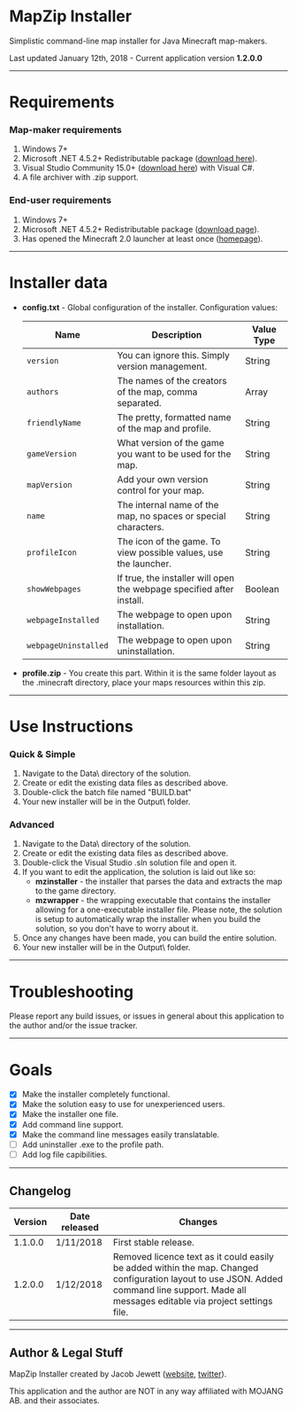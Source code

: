 # MapZip Installer

Simplistic command-line map installer for Java Minecraft map-makers.

Last updated January 12th, 2018 - Current application version **1.2.0.0**

---

# Requirements

### Map-maker requirements

1. Windows 7+
2. Microsoft .NET 4.5.2+ Redistributable package ([download here][1]).
3. Visual Studio Community 15.0+ ([download here][2]) with Visual C#.
4. A file archiver with .zip support. 

### End-user requirements

1. Windows 7+
2. Microsoft .NET 4.5.2+ Redistributable package ([download page][1]).
3. Has opened the Minecraft 2.0 launcher at least once ([homepage][3]).

---

# Installer data
* **config.txt** - Global configuration of the installer. Configuration values:

     Name                      | Description                                                           | Value Type
     ------------------------- | --------------------------------------------------------------------- | -----------
     `version`                 | You can ignore this. Simply version management.                       | String
     `authors`                 | The names of the creators of the map, comma separated.                | Array
     `friendlyName`            | The pretty, formatted name of the map and profile.                    | String
     `gameVersion`             | What version of the game you want to be used for the map.             | String
     `mapVersion`              | Add your own version control for your map.                            | String
     `name`                    | The internal name of the map, no spaces or special characters.        | String
     `profileIcon`             | The icon of the game. To view possible values, use the launcher.      | String
     `showWebpages`            | If true, the installer will open the webpage specified after install. | Boolean
     `webpageInstalled`        | The webpage to open upon installation.                                | String
	 `webpageUninstalled`      | The webpage to open upon uninstallation.                              | String

 * **profile.zip** - You create this part. Within it is the same folder layout as the .minecraft directory, place your maps resources within this zip.

---

# Use Instructions

### Quick & Simple
1. Navigate to the Data\ directory of the solution.
2. Create or edit the existing data files as described above.
3. Double-click the batch file named "BUILD.bat"
4. Your new installer will be in the Output\ folder.

### Advanced

1. Navigate to the Data\ directory of the solution.
2. Create or edit the existing data files as described above.
3. Double-click the Visual Studio .sln solution file and open it.
4. If you want to edit the application, the solution is laid out like so:
   * **mzinstaller** - the installer that parses the data and extracts the map to the game directory.
   * **mzwrapper** - the wrapping executable that contains the installer allowing for a one-executable installer file. Please note, the solution is setup to automatically wrap the installer when you build the solution, so you don't have to worry about it.
5. Once any changes have been made, you can build the entire solution.
6. Your new installer will be in the Output\ folder.

---

# Troubleshooting

Please report any build issues, or issues in general about this application to the author and/or the issue tracker.

---

# Goals

- [x] Make the installer completely functional.
- [x] Make the solution easy to use for unexperienced users.
- [x] Make the installer one file.
- [x] Add command line support.
- [x] Make the command line messages easily translatable.
- [ ] Add uninstaller .exe to the profile path.
- [ ] Add log file capibilities.

---

## Changelog

 Version   | Date released  | Changes                                                               
 --------- | -------------- | --------------------------------------------------------------------------------------------------------------------------------------------------------------------------------------------------
 1.1.0.0   | 1/11/2018      | First stable release.
 1.2.0.0   | 1/12/2018      | Removed licence text as it could easily be added within the map. Changed configuration layout to use JSON. Added command line support. Made all messages editable via project settings file.  

---

## Author & Legal Stuff

MapZip Installer created by Jacob Jewett ([website][4], [twitter][5]).

This application and the author are NOT in any way affiliated with MOJANG AB. and their associates.

[1]: https://www.microsoft.com/en-us/download/details.aspx?id=42642
[2]: https://visualstudio.com
[3]: https://minecraft.net
[4]: http://instancegaming.net
[5]: http://twitter.com/Blackhawk341

